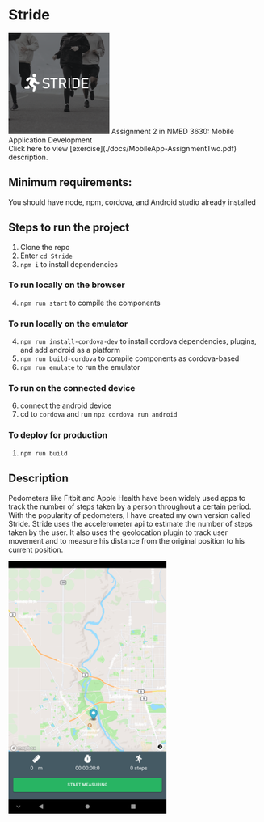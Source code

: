 # Stride
<img src="./docs/cordova-android-icon.png" height="200" width="200">
Assignment 2 in NMED 3630: Mobile Application Development
<br>
Click here to view [exercise](./docs/MobileApp-AssignmentTwo.pdf) description.

## Minimum requirements:
You should have node, npm, cordova, and Android studio already installed

## Steps to run the project
  1. Clone the repo
  2. Enter `cd Stride`
  3. `npm i` to install dependencies
 
 ### To run locally on the browser
  4. `npm run start` to compile the components
 
 ### To run locally on the emulator
  4. `npm run install-cordova-dev` to install cordova dependencies, plugins, and add android as a platform
  5. `npm run build-cordova` to compile components as cordova-based
  6. `npm run emulate` to run the emulator

### To run on the connected device
  6. connect the android device
  7. cd to `cordova` and run `npx cordova run android`
   
### To deploy for production
  1. `npm run build`


## Description
Pedometers like Fitbit and Apple Health have been widely used apps to track the number of steps taken by a person throughout a certain period. With the popularity of pedometers, I have created my own version called Stride. Stride uses the accelerometer api to estimate the number of steps taken by the user. It also uses the geolocation plugin to track user movement and to measure his distance from the original position to his current position.



<img src="./docs/screenshot.png" height="500">